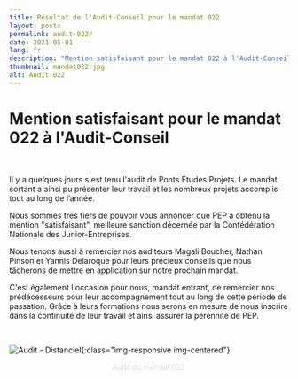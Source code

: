 ```yaml
---
title: Résultat de l'Audit-Conseil pour le mandat 022 
layout: posts
permalink: audit-022/
date: 2021-05-01
lang: fr
description: "Mention satisfaisant pour le mandat 022 à l'Audit-Conseil, meilleure sanction décernée par la CNJE. "
thumbnail: mandat022.jpg
alt: Audit 022
---
```


# Mention satisfaisant pour le mandat 022 à l'Audit-Conseil

<br>
<p>Il y a quelques jours s'est tenu l'audit de Ponts Études Projets. Le mandat sortant a ainsi pu présenter leur travail et les nombreux projets accomplis tout au long de l’année. </p>

<p>Nous sommes très fiers de pouvoir vous annoncer que PEP a obtenu la mention "satisfaisant", meilleure sanction décernée par la Confédération Nationale des Junior-Entreprises. </p>

<p>Nous tenons aussi à remercier nos auditeurs Magali Boucher, Nathan Pinson et Yannis Delaroque pour leurs précieux conseils que nous tâcherons de mettre en application sur notre prochain mandat. </p>

<p>C'est également l'occasion pour nous, mandat entrant, de remercier nos prédécesseurs pour leur accompagnement tout au long de cette période de passation. Grâce à leurs formations nous serons en mesure de nous inscrire dans la continuité de leur travail et ainsi assurer la pérennité de PEP.</p>
<br>


![Audit - Distanciel](/img/posts/audit-022-distanciel.jpg){:class="img-responsive img-centered"}
<div>
    <p style="text-align: center; font-weight: 100; color: rgba(150, 150, 150, 1)">
        Audit du mandat 022
    </p>
</div>


